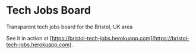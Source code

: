 # Tech Jobs Board
Transparent tech jobs board for the Bristol, UK area

See it in action at [https://bristol-tech-jobs.herokuapp.com](https://bristol-tech-jobs.herokuapp.com).
